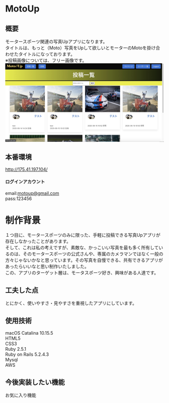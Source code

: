 # MotoUp
## 概要
モータースポーツ関連の写真Upアプリになります。<br>
タイトルは、もっと（Moto）写真をUpして欲しいとモーターのMotoを掛け合わせたタイトルになっております。<br>
※投稿画像については、フリー画像です。
![myapp](myapp.jpg)
## 本番環境
http://175.41.197.104/
#### ログインアカウント
email:motoup@gmail.com<br>
pass:123456
# 制作背景
１つ目に、モータースポーツのみに限った、手軽に投稿できる写真Upアプリが存在しなかったことがあります。<br>
そして、これは私の考えですが、素敵な、かっこいい写真を最も多く所有しているのは、そのモータースポーツの公式さんや、専属のカメラマンではなく一般の方々じゃないかなと思っています。その写真を自慢できる、共有できるアプリがあったらいいなと思い制作いたしました。<br>
この、アプリのターゲット層は、モータスポーツ好き、興味がある人達です。
## 工夫した点
とにかく、使いやすさ・見やすさを重視したアプリにしています。
## 使用技術
macOS Catalina 10.15.5<br>
HTML5<br>
CSS3<br>
Ruby 2.5.1<br>
Ruby on Rails 5.2.4.3<br>
Mysql<br>
AWS<br>
## 今後実装したい機能
お気に入り機能<br>
